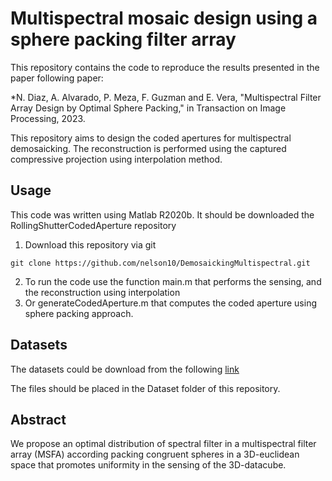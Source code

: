 # Multispectral mosaic design using a sphere packing filter array

This repository contains the code to reproduce the results presented in the paper following paper:

*N. Diaz, A. Alvarado, P. Meza, F. Guzman and E. Vera, "Multispectral Filter Array Design by Optimal Sphere Packing," in Transaction on Image Processing, 2023.

This repository aims to design the coded apertures for multispectral demosaicking. The reconstruction is performed using the captured compressive projection using interpolation method.

## Usage

This code was written using Matlab R2020b. It should be downloaded the RollingShutterCodedAperture repository
1. Download this repository via git 
```
git clone https://github.com/nelson10/DemosaickingMultispectral.git
```
2. To run the code use the function main.m that performs the sensing, and the reconstruction using interpolation
3. Or generateCodedAperture.m that computes the coded aperture using sphere packing approach.


## Datasets

The datasets could be download from the following [link](https://www1.cs.columbia.edu/CAVE/databases/multispectral/)

The files should be placed in the Dataset folder of this repository.



## Abstract

We propose an optimal distribution of spectral filter in a multispectral filter array (MSFA) according packing congruent spheres in a 3D-euclidean space that promotes uniformity in the sensing of the 3D-datacube.
